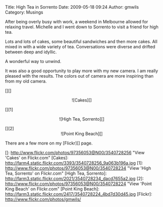 Title: High Tea in Sorrento
Date: 2009-05-18 09:24
Author: gmwils
Category: Musings

After being overly busy with work, a weekend in Melbourne allowed for
relaxing travel. Michelle and I went down to Sorrento to visit a friend
for high tea.

</p>

Lots and lots of cakes, some beautiful sandwiches and then more cakes.
All mixed in with a wide variety of tea. Conversations were diverse and
drifted between deep and idyllic.

</p>

A wonderful way to unwind.

</p>

It was also a good opportunity to play more with my new camera. I am
really pleased with the results. The colors out of camera are more
inspiring than from my old camera.

</p>

[][]

<div style="text-align:center;">
![Cakes][]

</div>
</a>

</p>

</p>

[][1]

<div style="text-align:center;">
![High Tea, Sorrento][]

</div>
</a>

</p>
  

</p>
[][2]

<div style="text-align:center;">
![Point King Beach][]

</div>
</a>

</p>

There are a few more on my [Flickr][] page.

</p>

  []: http://www.flickr.com/photos/97356053@N00/3540728256
    "View 'Cakes' on Flickr.com"
  [Cakes]: http://farm4.static.flickr.com/3393/3540728256_9a063b196a.jpg
  [1]: http://www.flickr.com/photos/97356053@N00/3540728234
    "View 'High Tea, Sorrento' on Flickr.com"
  [High Tea, Sorrento]: http://farm3.static.flickr.com/2021/3540728234_dacd7655a2.jpg
  [2]: http://www.flickr.com/photos/97356053@N00/3540728224
    "View 'Point King Beach' on Flickr.com"
  [Point King Beach]: http://farm3.static.flickr.com/2417/3540728224_4bd7d30d45.jpg
  [Flickr]: http://www.flickr.com/photos/gmwils/
